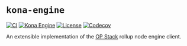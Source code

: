 # `kona-engine`

<a href="https://github.com/op-rs/kona/actions/workflows/rust_ci.yaml"><img src="https://github.com/op-rs/kona/actions/workflows/rust_ci.yaml/badge.svg?label=ci" alt="CI"></a>
<a href="https://crates.io/crates/kona-engine"><img src="https://img.shields.io/crates/v/kona-engine.svg?label=kona-engine&labelColor=2a2f35" alt="Kona Engine"></a>
<a href="https://github.com/op-rs/kona/blob/main/LICENSE.md"><img src="https://img.shields.io/badge/License-MIT-d1d1f6.svg?label=license&labelColor=2a2f35" alt="License"></a>
<a href="https://img.shields.io/codecov/c/github/op-rs/kona"><img src="https://img.shields.io/codecov/c/github/op-rs/kona" alt="Codecov"></a>

An extensible implementation of the [OP Stack][op-stack] rollup node engine client.

<!-- Hyper Links -->

[op-stack]: https://specs.optimism.io
